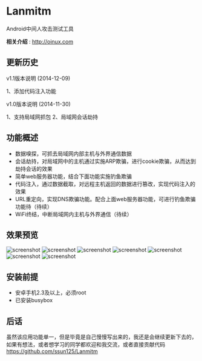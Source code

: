 Lanmitm
=============================

Android中间人攻击测试工具


__相关介绍__ : <http://oinux.com>

更新历史
-------------------
v1.1版本说明 (2014-12-09)

1、添加代码注入功能

v1.0版本说明 (2014-11-30)

1、支持局域网抓包
2、局域网会话劫持

功能概述
-------------------
- 数据嗅探，可抓去局域网内部主机与外界通信数据
- 会话劫持，对局域网中的主机通过实施ARP欺骗，进行cookie欺骗，从而达到劫持会话的效果
- 简单web服务器功能，结合下面功能实施钓鱼欺骗
- 代码注入，通过数据截取，对远程主机返回的数据进行篡改，实现代码注入的效果
- URL重定向，实现DNS欺骗功能。配合上面web服务器功能，可进行钓鱼欺骗功能待（待续）
- WiFi终结，中断局域网内主机与外界通信（待续）

效果预览
-------------------
![screenshot](screenshot/lanmitm_main_page.png)
![screenshot](screenshot/lanmitm_hosts_page.png)
![screenshot](screenshot/lanmitm_hijack_page.png)
![screenshot](screenshot/lanmitm_hijack_browser.png)
![screenshot](screenshot/lanmitm_hijack_history.png)
![screenshot](screenshot/lanmitm_sniffer.png)
![screenshot](screenshot/lanmitm_http_server_page.png)

安装前提
-------------------
- 安卓手机2.3及以上，必须root
- 已安装busybox

后话
-------------------
虽然该应用功能单一，但是毕竟是自己慢慢写出来的，我还是会继续更新下去的，如果有想法，或者想学习的同学都欢迎和我交流，或者直接贡献代码 <https://github.com/ssun125/Lanmitm>


